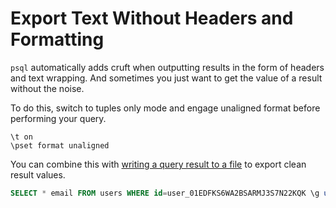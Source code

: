 # Export Text Without Headers and Formatting

`psql` automatically adds cruft when outputting results in the form of headers and text wrapping. And sometimes you just want to get the value of a result without the noise.

To do this, switch to tuples only mode and engage unaligned format before performing your query.

```terminal
\t on
\pset format unaligned
```

You can combine this with [writing a query result to a file](./write-a-query-result-to-a-file.md) to export clean result values.

```sql
SELECT * email FROM users WHERE id=user_01EDFKS6WA2BSARMJ3S7N22KQK \g user.txt
```
